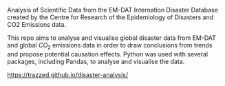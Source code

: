 Analysis of Scientific Data from the EM-DAT Internation Disaster Database created by the Centre for Research of the Epidemiology of Disasters and CO2 Emissions data.

This repo aims to analyse and visualise global disaster data from EM-DAT and global $CO_2$ emissions data in order to draw conclusions from trends and propose potential causation effects. Python was used with several packages, including Pandas,
to analyse and visualise the data.

https://trazzed.github.io/disaster-analysis/
